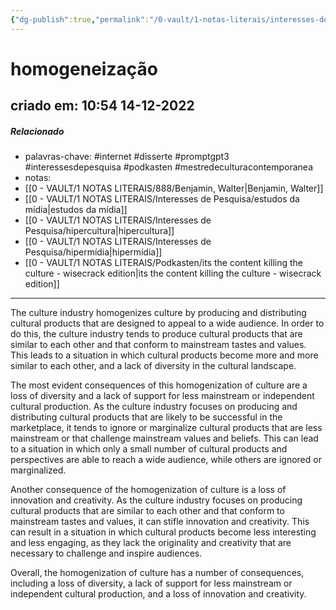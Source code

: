 ```yaml
---
{"dg-publish":true,"permalink":"/0-vault/1-notas-literais/interesses-de-pesquisa/homogeneizacao/","tags":["internet","disserte","promptgpt3","interessesdepesquisa","podkasten","mestredeculturacontemporanea"],"dgHomeLink":true,"dgShowLocalGraph":true,"dgShowFileTree":true,"dgEnableSearch":true}
---
```


# homogeneização
## criado em: 10:54 14-12-2022

##### Relacionado
- palavras-chave: #internet #disserte #promptgpt3 #interessesdepesquisa #podkasten #mestredeculturacontemporanea
- notas:
- [[0 - VAULT/1 NOTAS LITERAIS/888/Benjamin, Walter\|Benjamin, Walter]]
- [[0 - VAULT/1 NOTAS LITERAIS/Interesses de Pesquisa/estudos da mídia\|estudos da mídia]]
- [[0 - VAULT/1 NOTAS LITERAIS/Interesses de Pesquisa/hipercultura\|hipercultura]]
- [[0 - VAULT/1 NOTAS LITERAIS/Interesses de Pesquisa/hipermídia\|hipermídia]]
- [[0 - VAULT/1 NOTAS LITERAIS/Podkasten/its the content killing the culture - wisecrack edition\|its the content killing the culture - wisecrack edition]]
---
The culture industry homogenizes culture by producing and distributing cultural products that are designed to appeal to a wide audience. In order to do this, the culture industry tends to produce cultural products that are similar to each other and that conform to mainstream tastes and values. This leads to a situation in which cultural products become more and more similar to each other, and a lack of diversity in the cultural landscape.

The most evident consequences of this homogenization of culture are a loss of diversity and a lack of support for less mainstream or independent cultural production. As the culture industry focuses on producing and distributing cultural products that are likely to be successful in the marketplace, it tends to ignore or marginalize cultural products that are less mainstream or that challenge mainstream values and beliefs. This can lead to a situation in which only a small number of cultural products and perspectives are able to reach a wide audience, while others are ignored or marginalized.

Another consequence of the homogenization of culture is a loss of innovation and creativity. As the culture industry focuses on producing cultural products that are similar to each other and that conform to mainstream tastes and values, it can stifle innovation and creativity. This can result in a situation in which cultural products become less interesting and less engaging, as they lack the originality and creativity that are necessary to challenge and inspire audiences.

Overall, the homogenization of culture has a number of consequences, including a loss of diversity, a lack of support for less mainstream or independent cultural production, and a loss of innovation and creativity.